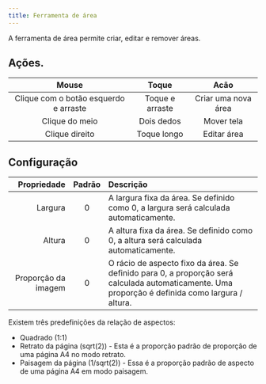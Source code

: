 ```yaml
---
title: Ferramenta de área
---
```


A ferramenta de área permite criar, editar e remover áreas.

## Ações.

|                 Mouse                 |      Toque      |         Acão        |
| :-----------------------------------: | :-------------: | :-----------------: |
| Clique com o botão esquerdo e arraste | Toque e arraste | Criar uma nova área |
|             Clique do meio            |    Dois dedos   |      Mover tela     |
|             Clique direito            |   Toque longo   |     Editar área     |

## Configuração

|         Propriedade | Padrão | Descrição                                                                                                                                                                                        |
| ------------------: | :----: | :----------------------------------------------------------------------------------------------------------------------------------------------------------------------------------------------- |
|             Largura |    0   | A largura fixa da área. Se definido como 0, a largura será calculada automaticamente.                                                                            |
|              Altura |    0   | A altura fixa da área. Se definido como 0, a altura será calculada automaticamente.                                                                              |
| Proporção da imagem |    0   | O rácio de aspecto fixo da área. Se definido para 0, a proporção será calculada automaticamente. Uma proporção é definida como largura / altura. |

Existem três predefinições da relação de aspectos:

- Quadrado (1:1)
- Retrato da página (sqrt(2)) - Esta é a proporção padrão de proporção de uma página A4 no modo retrato.
- Paisagem da página (1/sqrt(2)) - Essa é a proporção padrão de aspecto de uma página A4 em modo paisagem.
